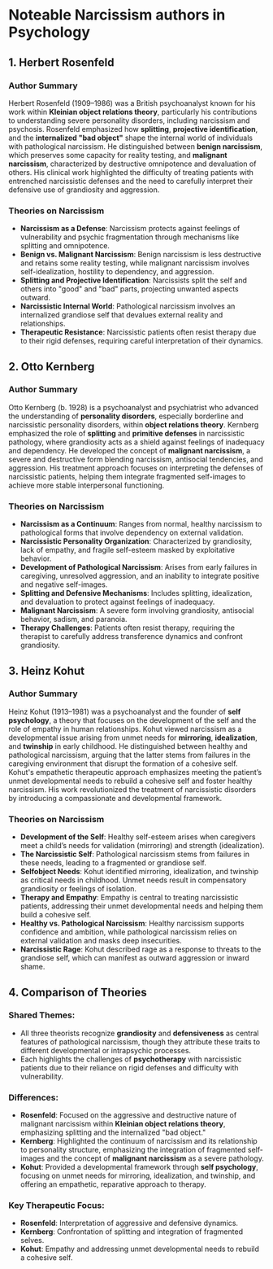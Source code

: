 # Noteable Narcissism authors in Psychology

## 1. Herbert Rosenfeld

### Author Summary
Herbert Rosenfeld (1909–1986) was a British psychoanalyst known for his work within **Kleinian object relations theory**, particularly his contributions to understanding severe personality disorders, including narcissism and psychosis. Rosenfeld emphasized how **splitting**, **projective identification**, and the **internalized "bad object"** shape the internal world of individuals with pathological narcissism. He distinguished between **benign narcissism**, which preserves some capacity for reality testing, and **malignant narcissism**, characterized by destructive omnipotence and devaluation of others. His clinical work highlighted the difficulty of treating patients with entrenched narcissistic defenses and the need to carefully interpret their defensive use of grandiosity and aggression.

### Theories on Narcissism
- **Narcissism as a Defense**: Narcissism protects against feelings of vulnerability and psychic fragmentation through mechanisms like splitting and omnipotence.
- **Benign vs. Malignant Narcissism**: Benign narcissism is less destructive and retains some reality testing, while malignant narcissism involves self-idealization, hostility to dependency, and aggression.
- **Splitting and Projective Identification**: Narcissists split the self and others into "good" and "bad" parts, projecting unwanted aspects outward.
- **Narcissistic Internal World**: Pathological narcissism involves an internalized grandiose self that devalues external reality and relationships.
- **Therapeutic Resistance**: Narcissistic patients often resist therapy due to their rigid defenses, requiring careful interpretation of their dynamics.

## 2. Otto Kernberg

### Author Summary
Otto Kernberg (b. 1928) is a psychoanalyst and psychiatrist who advanced the understanding of **personality disorders**, especially borderline and narcissistic personality disorders, within **object relations theory**. Kernberg emphasized the role of **splitting** and **primitive defenses** in narcissistic pathology, where grandiosity acts as a shield against feelings of inadequacy and dependency. He developed the concept of **malignant narcissism**, a severe and destructive form blending narcissism, antisocial tendencies, and aggression. His treatment approach focuses on interpreting the defenses of narcissistic patients, helping them integrate fragmented self-images to achieve more stable interpersonal functioning.

### Theories on Narcissism
- **Narcissism as a Continuum**: Ranges from normal, healthy narcissism to pathological forms that involve dependency on external validation.
- **Narcissistic Personality Organization**: Characterized by grandiosity, lack of empathy, and fragile self-esteem masked by exploitative behavior.
- **Development of Pathological Narcissism**: Arises from early failures in caregiving, unresolved aggression, and an inability to integrate positive and negative self-images.
- **Splitting and Defensive Mechanisms**: Includes splitting, idealization, and devaluation to protect against feelings of inadequacy.
- **Malignant Narcissism**: A severe form involving grandiosity, antisocial behavior, sadism, and paranoia.
- **Therapy Challenges**: Patients often resist therapy, requiring the therapist to carefully address transference dynamics and confront grandiosity.

## 3. Heinz Kohut

### Author Summary
Heinz Kohut (1913–1981) was a psychoanalyst and the founder of **self psychology**, a theory that focuses on the development of the self and the role of empathy in human relationships. Kohut viewed narcissism as a developmental issue arising from unmet needs for **mirroring**, **idealization**, and **twinship** in early childhood. He distinguished between healthy and pathological narcissism, arguing that the latter stems from failures in the caregiving environment that disrupt the formation of a cohesive self. Kohut's empathetic therapeutic approach emphasizes meeting the patient’s unmet developmental needs to rebuild a cohesive self and foster healthy narcissism. His work revolutionized the treatment of narcissistic disorders by introducing a compassionate and developmental framework.

### Theories on Narcissism
- **Development of the Self**: Healthy self-esteem arises when caregivers meet a child’s needs for validation (mirroring) and strength (idealization).
- **The Narcissistic Self**: Pathological narcissism stems from failures in these needs, leading to a fragmented or grandiose self.
- **Selfobject Needs**: Kohut identified mirroring, idealization, and twinship as critical needs in childhood. Unmet needs result in compensatory grandiosity or feelings of isolation.
- **Therapy and Empathy**: Empathy is central to treating narcissistic patients, addressing their unmet developmental needs and helping them build a cohesive self.
- **Healthy vs. Pathological Narcissism**: Healthy narcissism supports confidence and ambition, while pathological narcissism relies on external validation and masks deep insecurities.
- **Narcissistic Rage**: Kohut described rage as a response to threats to the grandiose self, which can manifest as outward aggression or inward shame.

## 4. Comparison of Theories

### Shared Themes:
- All three theorists recognize **grandiosity** and **defensiveness** as central features of pathological narcissism, though they attribute these traits to different developmental or intrapsychic processes.
- Each highlights the challenges of **psychotherapy** with narcissistic patients due to their reliance on rigid defenses and difficulty with vulnerability.

### Differences:
- **Rosenfeld**: Focused on the aggressive and destructive nature of malignant narcissism within **Kleinian object relations theory**, emphasizing splitting and the internalized "bad object."
- **Kernberg**: Highlighted the continuum of narcissism and its relationship to personality structure, emphasizing the integration of fragmented self-images and the concept of **malignant narcissism** as a severe pathology.
- **Kohut**: Provided a developmental framework through **self psychology**, focusing on unmet needs for mirroring, idealization, and twinship, and offering an empathetic, reparative approach to therapy.

### Key Therapeutic Focus:
- **Rosenfeld**: Interpretation of aggressive and defensive dynamics.
- **Kernberg**: Confrontation of splitting and integration of fragmented selves.
- **Kohut**: Empathy and addressing unmet developmental needs to rebuild a cohesive self.

